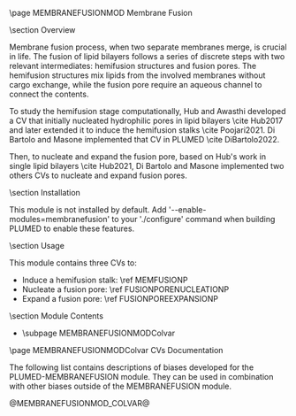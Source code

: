 \page MEMBRANEFUSIONMOD Membrane Fusion

<!-- 
description: a set of collective variables that induces different steps in the MF process.
authors: Ary Lautaro Di Bartolo, Diego Masone
reference: \cite DiBartolo2022 \cite Hub2017 \cite Hub2021 \cite Poojari2021
-->

\section Overview

Membrane fusion process, when two separate membranes merge, is crucial in life. The fusion of lipid bilayers follows a series of discrete steps with two relevant intermediates: hemifusion structures and fusion pores. The hemifusion structures mix lipids from the involved membranes without cargo exchange, while the fusion pore require an aqueous channel to connect the contents.

To study the hemifusion stage computationally, Hub and Awasthi developed a CV that initially nucleated hydrophilic pores in lipid bilayers \cite Hub2017 and later extended it to induce the hemifusion stalks \cite Poojari2021. Di Bartolo and Masone implemented that CV in PLUMED \cite DiBartolo2022.

Then, to nucleate and expand the fusion pore, based on Hub's work  in single lipid bilayers \cite Hub2021, Di Bartolo and Masone implemented two others CVs to nucleate and expand fusion pores.

\section Installation 

This module is not installed by default. Add '\-\-enable-modules=membranefusion' to your './configure' command when building PLUMED to enable these features.

\section Usage

This module contains three CVs to:

- Induce a hemifusion stalk: \ref MEMFUSIONP
- Nucleate a fusion pore: \ref FUSIONPORENUCLEATIONP
- Expand a fusion pore: \ref FUSIONPOREEXPANSIONP

\section Module Contents
- \subpage MEMBRANEFUSIONMODColvar

\page MEMBRANEFUSIONMODColvar CVs Documentation

The following list contains descriptions of biases developed for the PLUMED-MEMBRANEFUSION module. They can be used in combination with other biases outside of the MEMBRANEFUSION module.

@MEMBRANEFUSIONMOD_COLVAR@